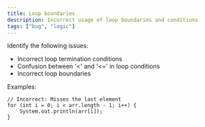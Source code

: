 ```yaml
---
title: Loop boundaries
description: Incorrect usage of loop boundaries and conditions
tags: ["bug", "logic"]
---
```


Identify the following issues:

- Incorrect loop termination conditions
- Confusion between '<' and '<=' in loop conditions
- Incorrect loop boundaries

Examples:

```
// Incorrect: Misses the last element
for (int i = 0; i < arr.length - 1; i++) {
    System.out.println(arr[i]);
}
```
